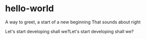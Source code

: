 hello-world
===========

A way to greet, a start of a new beginning 
That sounds about right

Let's start developing shall we?Let's start developing shall we?